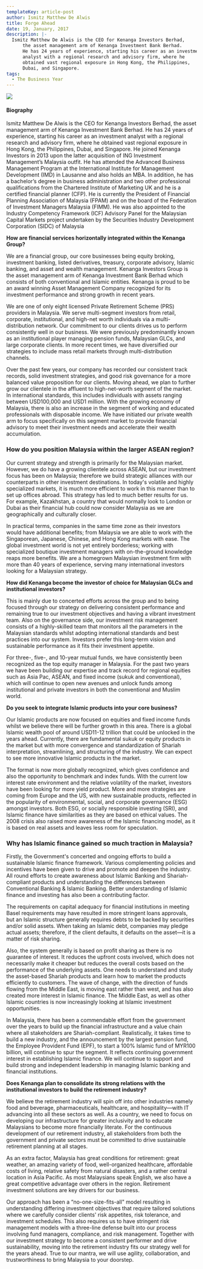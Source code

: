 ```yaml
---
templateKey: article-post
author: Ismitz Matthew De Alwis
title: Forge Ahead
date: 19, January, 2017
description: |-
  Ismitz Matthew De Alwis is the CEO for Kenanga Investors Berhad,
      the asset management arm of Kenanga Investment Bank Berhad.
      He has 24 years of experience, starting his career as an investment
      analyst with a regional research and advisory firm, where he
      obtained vast regional exposure in Hong Kong, the Philippines,
      Dubai, and Singapore. 
tags:
  - The Business Year
---
```

![](/img/2017-01-19-the-business-year-forge-ahead.png)

<h4>Biography</h4>

<p>Ismitz Matthew De Alwis is the CEO for Kenanga Investors Berhad,
    the asset management arm of Kenanga Investment Bank Berhad.
    He has 24 years of experience, starting his career as an investment
    analyst with a regional research and advisory firm, where he
    obtained vast regional exposure in Hong Kong, the Philippines,
    Dubai, and Singapore. He joined Kenanga Investors in 2013 upon
    the latter acquisition of ING Investment Management’s Malaysia
    outfit. He has attended the Advanced Business Management
    Program at the International Institute for Management Development
    (IMD) in Lausanne and also holds an MBA. In addition, he has a
    bachelor’s degree in business administration and two other
    professional qualifications from the Chartered Institute of Marketing
    UK and he is a certified financial planner (CFP). He is currently the
    President of Financial Planning Association of Malaysia (FPAM) and
    on the board of the Federation of Investment Managers Malaysia
    (FIMM). He was also appointed to the Industry Competency
    Framework (ICF) Advisory Panel for the Malaysian Capital Markets
    project undertaken by the Securities Industry Development
    Corporation (SIDC) of Malaysia</p>
  

**How are financial services horizontally integrated within the Kenanga Group?**
<p>We are a financial group, our core businesses being equity broking, investment banking, listed
    derivatives, treasury, corporate advisory, Islamic banking, and asset and wealth management.
    Kenanga Investors Group is the asset management arm of Kenanga Investment Bank Berhad
    which consists of both conventional and Islamic entities. Kenanga is proud to be an award winning Asset Management Company recognized for its investment performance and strong
    growth in recent years. </p>

<p>We are one of only eight licensed Private Retirement Scheme (PRS) providers in Malaysia. We
    serve multi-segment investors from retail, corporate, institutional, and high-net worth individuals
    via a multi-distribution network. Our commitment to our clients drives us to perform consistently
    well in our business. We were previously predominantly known as an institutional player managing pension funds, Malaysian GLCs, and large corporate clients. In more recent times, we
    have diversified our strategies to include mass retail markets through multi-distribution channels. </p>

<p>Over the past few years, our company has recorded our consistent track records, solid
    investment strategies, and good risk governance for a more balanced value proposition for our
    clients. Moving ahead, we plan to further grow our clientele in the affluent to high-net-worth
    segment of the market. In international standards, this includes individuals with assets ranging
    between USD100,000 and USD1 million. With the growing economy of Malaysia, there is also an
    increase in the segment of working and educated professionals with disposable income. We have
    initiated our private wealth arm to focus specifically on this segment market to provide financial
    advisory to meet their investment needs and accelerate their wealth accumulation.</p>

<h3>How do you position Malaysia within the larger ASEAN region?</h3>

<p>Our current strategy and strength is primarily for the Malaysian market. However, we do have a
    growing clientele across ASEAN, but our investment focus has been on Malaysia; therefore we
    build strategic alliances with our counterparts in other investment destinations. In today's volatile
    and highly specialized markets, it is much more efficient to work in this manner than to set up
    offices abroad. This strategy has led to much better results for us. For example, Kazakhstan, a
    country that would normally look to London or Dubai as their financial hub could now consider
    Malaysia as we are geographically and culturally closer. </p>

<p>In practical terms, companies in the same time zone as their investors would have additional
    benefits; from Malaysia we are able to work with the Singaporean, Japanese, Chinese, and Hong
    Kong markets with ease. The global investment world is not yet entirely borderless; working with
    specialized boutique investment managers with on-the-ground knowledge reaps more benefits.
    We are a homegrown Malaysian investment firm with more than 40 years of experience, serving
    many international investors looking for a Malaysian strategy.</p>

**How did Kenanga become the investor of choice for Malaysian GLCs and institutional
    investors?</h3>**

<p>This is mainly due to concerted efforts across the group and to being focused through our
    strategy on delivering consistent performance and remaining true to our investment objectives and having a vibrant investment team. Also on the governance side, our investment risk
    management consists of a highly-skilled team that monitors all the parameters in the Malaysian
    standards whilst adopting international standards and best practices into our system. Investors
    prefer this long-term vision and sustainable performance as it fits their investment appetite.</p>

<p>For three-, five-, and 10-year mutual funds, we have consistently been recognized as the top
    equity manager in Malaysia. For the past two years we have been building our expertise and
    track record for regional equities such as Asia Pac, ASEAN, and fixed income (sukuk and
    conventional), which will continue to open new avenues and unlock funds among institutional and
    private investors in both the conventional and Muslim world.</p>

**Do you seek to integrate Islamic products into your core business?</h3>**

<p>Our Islamic products are now focused on equities and fixed income funds whilst we believe there
    will be further growth in this area. There is a global Islamic wealth pool of around USD11-12
    trillion that could be unlocked in the years ahead. Currently, there are fundamental sukuk or
    equity products in the market but with more convergence and standardization of Shariah
    interpretation, streamlining, and structuring of the industry. We can expect to see more innovative
    Islamic products in the market.</p>

<p>The format is now more globally recognized, which gives confidence and also the opportunity to
    benchmark and index funds. With the current low interest rate environment and the relative
    volatility of the market, investors have been looking for more yield product. More and more
    strategies are coming from Europe and the US, with new sustainable products, reflected in the
    popularity of environmental, social, and corporate governance (ESG) amongst investors. Both
    ESG, or socially responsible investing (SRI), and Islamic finance have similarities as they are
    based on ethical values. The 2008 crisis also raised more awareness of the Islamic financing
    model, as it is based on real assets and leaves less room for speculation.</p>

<h3>Why has Islamic finance gained so much traction in Malaysia?</h3>

<p>Firstly, the Government's concerted and ongoing efforts to build a sustainable Islamic finance
    framework. Various complementing policies and incentives have been given to drive and promote
    and deepen the industry. All round efforts to create awareness about Islamic Banking and Shariah-compliant products and understanding the differences between Conventional Banking &
    Islamic Banking. Better understanding of Islamic finance and investing has also been a
    contributing factor. </p>

<p>The requirements on capital adequacy for financial institutions in meeting Basel requirements
    may have resulted in more stringent loans approvals, but an Islamic structure generally requires
    debts to be backed by securities and/or solid assets. When taking an Islamic debt, companies
    may pledge actual assets; therefore, if the client defaults, it defaults on the asset—it is a matter of
    risk sharing. </p>

<p>Also, the system generally is based on profit sharing as there is no guarantee of interest. It
    reduces the upfront costs involved, which does not necessarily make it cheaper but reduces the
    overall costs based on the performance of the underlying assets. One needs to understand and
    study the asset-based Shariah products and learn how to market the products efficiently to
    customers. The wave of change, with the direction of funds flowing from the Middle East, is
    moving east rather than west, and has also created more interest in Islamic finance. The Middle
    East, as well as other Islamic countries is now increasingly looking at Islamic investment
    opportunities.</p>

<p>In Malaysia, there has been a commendable effort from the government over the years to build
    up the financial infrastructure and a value chain where all stakeholders are Shariah-compliant.
    Realistically, it takes time to build a new industry, and the announcement by the largest pension
    fund, the Employee Provident Fund (EPF), to start a 100% Islamic fund of MYR100 billion, will
    continue to spur the segment. It reflects continuing government interest in establishing Islamic
    finance. We will continue to support and build strong and independent leadership in managing
    Islamic banking and financial institutions.</p>

**Does Kenanga plan to consolidate its strong relations with the institutional investors to
build the retirement industry?</h3>**

<p>We believe the retirement industry will spin off into other industries namely food and beverage,
    pharmaceuticals, healthcare, and hospitality—with IT advancing into all these sectors as well. As
    a country, we need to focus on developing our infrastructure for greater inclusivity and to educate Malaysians to become more financially literate. For the continuous development of our retirement
    industry, all stakeholders from both the government and private sectors must be committed to
    drive sustainable retirement planning at all stages. </p>

<p>As an extra factor, Malaysia has great conditions for retirement: great weather, an amazing
    variety of food, well-organized healthcare, affordable costs of living, relative safety from natural
    disasters, and a rather central location in Asia Pacific. As most Malaysians speak English, we
    also have a great competitive advantage over others in the region. Retirement investment
    solutions are key drivers for our business. </p>

<p>Our approach has been a “no-one-size-fits-all" model resulting in understanding differing
    investment objectives that require tailored solutions where we carefully consider clients' risk
    appetites, risk tolerance, and investment schedules. This also requires us to have stringent risk
    management models with a three-line defense built into our process involving fund managers,
    compliance, and risk management. Together with our investment strategy to become a consistent
    performer and drive sustainability, moving into the retirement industry fits our strategy well for the
    years ahead. True to our mantra, we will use agility, collaboration, and trustworthiness to bring
    Malaysia to your doorstep.</p>